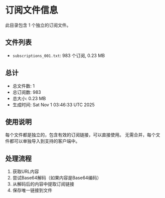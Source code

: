 # 订阅文件信息

此目录包含 1 个独立的订阅文件。

## 文件列表

- `subscriptions_001.txt`: 983 个订阅, 0.23 MB

## 总计
- 总文件数: 1
- 总订阅数: 983
- 总大小: 0.23 MB
- 生成时间: Sat Nov  1 03:46:33 UTC 2025

## 使用说明
每个文件都是独立的，包含有效的订阅链接，可以直接使用。
无需合并，每个文件都可以单独导入到支持的客户端中。

## 处理流程
1. 获取URL内容
2. 尝试Base64解码（如果内容是Base64编码）
3. 从解码后的内容中提取订阅链接
4. 保存唯一链接到文件
